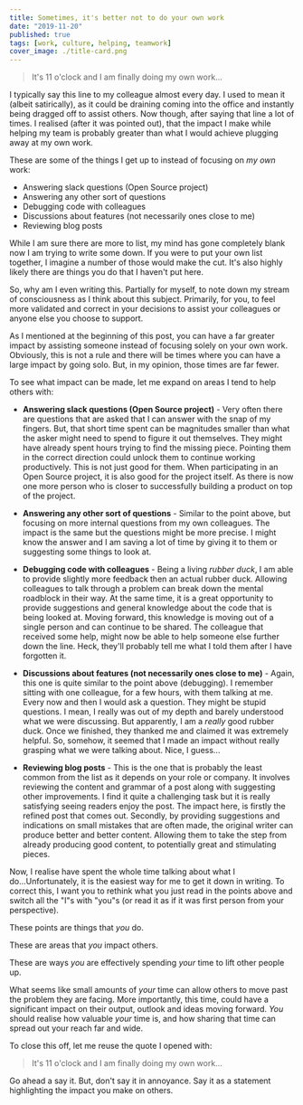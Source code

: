 ```yaml
---
title: Sometimes, it's better not to do your own work
date: "2019-11-20"
published: true
tags: [work, culture, helping, teamwork]
cover_image: ./title-card.png
---
```


> It's 11 o'clock and I am finally doing my own work...

I typically say this line to my colleague almost every day. I used to mean it (albeit satirically), as it could be draining coming into the office and instantly being dragged off to assist others. Now though, after saying that line a lot of times. I realised (after it was pointed out), that the impact I make while helping my team is probably greater than what I would achieve plugging away at my own work.

These are some of the things I get up to instead of focusing on _my own_ work:

- Answering slack questions (Open Source project)
- Answering any other sort of questions
- Debugging code with colleagues
- Discussions about features (not necessarily ones close to me)
- Reviewing blog posts

While I am sure there are more to list, my mind has gone completely blank now I am trying to write some down. If you were to put your own list together, I imagine a number of those would make the cut. It's also highly likely there are things you do that I haven't put here.

So, why am I even writing this. Partially for myself, to note down my stream of consciousness as I think about this subject. Primarily, for you, to feel more validated and correct in your decisions to assist your colleagues or anyone else you choose to support.

As I mentioned at the beginning of this post, you can have a far greater impact by assisting someone instead of focusing solely on your own work. Obviously, this is not a rule and there will be times where you can have a large impact by going solo. But, in my opinion, those times are far fewer.

To see what impact can be made, let me expand on areas I tend to help others with:

- __Answering slack questions (Open Source project)__ - Very often there are questions that are asked that I can answer with the snap of my fingers. But, that short time spent can be magnitudes smaller than what the asker might need to spend to figure it out themselves. They might have already spent hours trying to find the missing piece. Pointing them in the correct direction could unlock them to continue working productively. This is not just good for them. When participating in an Open Source project, it is also good for the project itself. As there is now one more person who is closer to successfully building a product on top of the project.

- __Answering any other sort of questions__ - Similar to the point above, but focusing on more internal questions from my own colleagues. The impact is the same but the questions might be more precise. I might know the answer and I am saving a lot of time by giving it to them or suggesting some things to look at.

- __Debugging code with colleagues__ - Being a living _rubber duck_, I am able to provide slightly more feedback then an actual rubber duck. Allowing colleagues to talk through a problem can break down the mental roadblock in their way. At the same time, it is a great opportunity to provide suggestions and general knowledge about the code that is being looked at. Moving forward, this knowledge is moving out of a single person and can continue to be shared. The colleague that received some help, might now be able to help someone else further down the line. Heck, they'll probably tell me what I told them after I have forgotten it.

- __Discussions about features (not necessarily ones close to me)__ - Again, this one is quite similar to the point above (debugging). I remember sitting with one colleague, for a few hours, with them talking at me. Every now and then I would ask a question. They might be stupid questions. I mean, I really was out of my depth and barely understood what we were discussing. But apparently, I am a _really_ good rubber duck. Once we finished, they thanked me and claimed it was extremely helpful. So, somehow, it seemed that I made an impact without really grasping what we were talking about. Nice, I guess...

- __Reviewing blog posts__ - This is the one that is probably the least common from the list as it depends on your role or company. It involves reviewing the content and grammar of a post along with suggesting other improvements. I find it quite a challenging task but it is really satisfying seeing readers enjoy the post. The impact here, is firstly the refined post that comes out. Secondly, by providing suggestions and indications on small mistakes that are often made, the original writer can produce better and better content. Allowing them to take the step from already producing good content, to potentially great and stimulating pieces.

Now, I realise have spent the whole time talking about what I do...Unfortunately, it is the easiest way for me to get it down in writing. To correct this, I want you to rethink what you just read in the points above and switch all the "I"s with "you"s (or read it as if it was first person from your perspective).

These points are things that _you_ do.

These are areas that _you_ impact others.

These are ways _you_ are effectively spending _your_ time to lift other people up.

What seems like small amounts of _your_ time can allow others to move past the problem they are facing. More importantly, this time, could have a significant impact on their output, outlook and ideas moving forward. _You_ should realise how valuable _your_ time is, and how sharing that time can spread out your reach far and wide.

To close this off, let me reuse the quote I opened with:

> It's 11 o'clock and I am finally doing my own work...

Go ahead a say it. But, don't say it in annoyance. Say it as a statement highlighting the impact you make on others.
